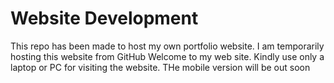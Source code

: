 # Website Development
This repo has been made to host my own portfolio website. I am temporarily hosting this website from GitHub 
Welcome to my web site. Kindly use only a laptop or PC for visiting the website. THe mobile version will be out soon
